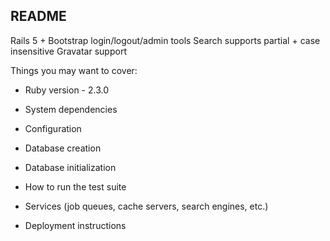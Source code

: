 ## README

Rails 5 + Bootstrap
login/logout/admin tools
Search supports partial + case insensitive
Gravatar support


Things you may want to cover:

* Ruby version - 2.3.0

* System dependencies

* Configuration

* Database creation

* Database initialization

* How to run the test suite

* Services (job queues, cache servers, search engines, etc.)

* Deployment instructions

